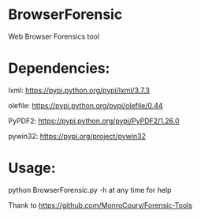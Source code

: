 # BrowserForensic
Web Browser Forensics tool

# Dependencies:
lxml: https://pypi.python.org/pypi/lxml/3.7.3

olefile: https://pypi.python.org/pypi/olefile/0.44

PyPDF2: https://pypi.python.org/pypi/PyPDF2/1.26.0

pywin32: https://pypi.org/project/pywin32

# Usage:
python BrowserForensic.py -h at any time for help

Thank to https://github.com/MonroCoury/Forensic-Tools
